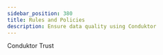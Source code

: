 ```yaml
---
sidebar_position: 380
title: Rules and Policies
description: Ensure data quality using Conduktor
---
```


Conduktor Trust
